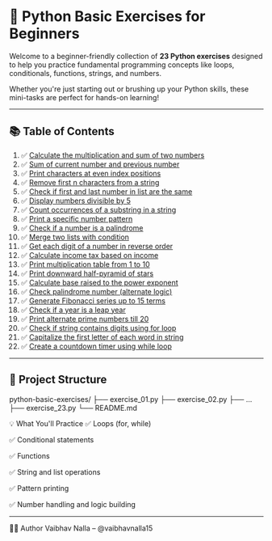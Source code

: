 # 🐍 Python Basic Exercises for Beginners

Welcome to a beginner-friendly collection of **23 Python exercises** designed to help you practice fundamental programming 
concepts like loops, conditionals, functions, strings, and numbers.

Whether you're just starting out or brushing up your Python skills, these mini-tasks are perfect for hands-on learning!

---

## 📚 Table of Contents

1. ✅ [Calculate the multiplication and sum of two numbers](./Exercise01.py)  
2. ✅ [Sum of current number and previous number](./Exercise02.py)  
3. ✅ [Print characters at even index positions](./Exercise03.py)  
4. ✅ [Remove first n characters from a string](./Exercise04.py)  
5. ✅ [Check if first and last number in list are the same](./Exercise05.py)  
6. ✅ [Display numbers divisible by 5](./Exercise06.py)  
7. ✅ [Count occurrences of a substring in a string](./Exercise07.py)  
8. ✅ [Print a specific number pattern](./Exercise08.py)  
9. ✅ [Check if a number is a palindrome](./Exercise09.py)  
10. ✅ [Merge two lists with condition](./Exercise10.py)  
11. ✅ [Get each digit of a number in reverse order](./Exercise11.py)  
12. ✅ [Calculate income tax based on income](./Exercise12.py)  
13. ✅ [Print multiplication table from 1 to 10](./Exercise13.py)  
14. ✅ [Print downward half-pyramid of stars](./Exercise14%20%28Pattern%20Printing%29.py)  
15. ✅ [Calculate base raised to the power exponent](./Exercise15.py)  
16. ✅ [Check palindrome number (alternate logic)](./Exercise16%20%28Check%20Palindrome%20Number%29.py)  
17. ✅ [Generate Fibonacci series up to 15 terms](./Exercise17%20%28Generate%20Fibonacci%20series%29.py)  
18. ✅ [Check if a year is a leap year](./Exercise18%20%28Leap%20Year%29.py)  
19. ✅ [Print alternate prime numbers till 20](./Exercise19%28Alternate%20Prime%20Number%29.py)  
20. ✅ [Check if string contains digits using for loop](./Exercise20%20.py)  
21. ✅ [Capitalize the first letter of each word in string](./Exercise21.py)  
22. ✅ [Create a countdown timer using while loop](./Exercise22%20%28Countdown%20Timer%29.py)

---

## 📂 Project Structure

python-basic-exercises/
├── exercise_01.py
├── exercise_02.py
├── ...
├── exercise_23.py
└── README.md

💡 What You'll Practice
✅ Loops (for, while)

✅ Conditional statements

✅ Functions

✅ String and list operations

✅ Pattern printing

✅ Number handling and logic building


---

🧑‍💻 Author
Vaibhav Nalla – @vaibhavnalla15